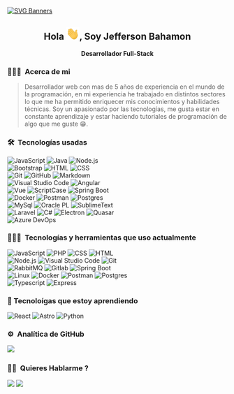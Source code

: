 [![SVG Banners](https://svg-banners.vercel.app/api?type=typeWriter&text1=Bienvenidos!!👨‍💻&width=1000&height=200)](https://github.com/jbahamonc)

<h2 align="center" style="border: 0">Hola <img alt="Night Coding" src="./resources/Hi.gif" width='30' />, Soy Jefferson Bahamon</h2>
<p align="center" ><b>Desarrollador Full-Stack</b></p>

### 👨🏻‍💻 &nbsp;Acerca de mi

> Desarrollador web con mas de 5 años de experiencia en el mundo de la programación, en mi experiencia he trabajado en distintos sectores lo que me ha permitido enriquecer mis conocimientos y habilidades técnicas. Soy un apasionado por las tecnologías, me gusta estar en constante aprendizaje y estar haciendo tutoriales de programación de algo que me guste 😁.



### 🛠 &nbsp;Tecnologías usadas

![JavaScript](https://img.shields.io/badge/-JavaScript-05122A?style=flat&logo=javascript)
![Java](https://img.shields.io/badge/-Java-05122A?style=flat&logo=java&logoColor=FFA518)
![Node.js](https://img.shields.io/badge/-Node.js-05122A?style=flat&logo=node.js)\
![Bootstrap](https://img.shields.io/badge/-Bootstrap-05122A?style=flat&logo=bootstrap&logoColor=563D7C)
![HTML](https://img.shields.io/badge/-HTML-05122A?style=flat&logo=HTML5)
![CSS](https://img.shields.io/badge/-CSS-05122A?style=flat&logo=CSS3&logoColor=1572B6)\
![Git](https://img.shields.io/badge/-Git-05122A?style=flat&logo=git)
![GitHub](https://img.shields.io/badge/-GitHub-05122A?style=flat&logo=github)
![Markdown](https://img.shields.io/badge/-Markdown-05122A?style=flat&logo=markdown)\
![Visual Studio Code](https://img.shields.io/badge/-Visual%20Studio%20Code-05122A?style=flat&logo=visual-studio-code&logoColor=007ACC)
![Angular](https://img.shields.io/badge/-Angular-05122A?style=flat&logo=angular&logoColor=red)\
![Vue](https://img.shields.io/badge/-Vue-05122A?style=flat&logo=vue)
![ScriptCase](https://img.shields.io/badge/-ScriptCase-05122A?style=flat&logo=ScriptCase)
![Spring Boot](https://img.shields.io/badge/-Sprint_Boot-05122A?style=flat&logo=Spring)\
![Docker](https://img.shields.io/badge/-Docker-05122A?style=flat&logo=docker)
![Postman](https://img.shields.io/badge/-Postman-05122A?style=flat&logo=postman)
![Postgres](https://img.shields.io/badge/-Postgres-05122A?style=flat&logo=postgresql)\
![MySql](https://img.shields.io/badge/-MySql-05122A?style=flat&logo=mysql)
![Oracle PL](https://img.shields.io/badge/-Oracle_PL/SQL-05122A?style=flat&logo=oracle&logoColor=red)
![SublimeText](https://img.shields.io/badge/-SublimeText-05122A?style=flat&logo=sublimetext)\
![Laravel](https://img.shields.io/badge/-Laravel-05122A?style=flat&logo=laravel&logoColor=red)
![C#](https://img.shields.io/badge/-C%23-05122A?style=flat&logo=c%23&logoColor=7b3399)
![Electron](https://img.shields.io/badge/-Electron-05122A?style=flat&logo=electron)
![Quasar](https://img.shields.io/badge/-Quasar-05122A?style=flat&logo=quasar&logoColor=blue&link=https%3A%2F%2Fquasar.dev%2F)\
![Azure DevOps](https://img.shields.io/badge/-Azure_DevOps-05122A?style=flat&logo=azure&logoColor=blue)



### 👨🏻‍💻 &nbsp;Tecnologías y herramientas que uso actualmente

![JavaScript](https://img.shields.io/badge/-JavaScript-05122A?style=flat&logo=javascript)
![PHP](https://img.shields.io/badge/-PHP-05122A?style=flat&logo=PHP)
![CSS](https://img.shields.io/badge/-CSS-05122A?style=flat&logo=CSS3&logoColor=1572B6)
![HTML](https://img.shields.io/badge/-HTML-05122A?style=flat&logo=HTML5)\
![Node.js](https://img.shields.io/badge/-Node.js-05122A?style=flat&logo=node.js)
![Visual Studio Code](https://img.shields.io/badge/-Visual%20Studio%20Code-05122A?style=flat&logo=visual-studio-code&logoColor=007ACC)
![Git](https://img.shields.io/badge/-Git-05122A?style=flat&logo=git)\
![RabbitMQ](https://img.shields.io/badge/-RabbitMQ-05122A?style=flat&logo=RabbitMQ)
![Gitlab](https://img.shields.io/badge/-Gitlab--CI-05122A?style=flat&logo=Gitlab)
![Spring Boot](https://img.shields.io/badge/-Sprint_Boot-05122A?style=flat&logo=Spring)\
![Linux](https://img.shields.io/badge/-Linux-05122A?style=flat&logo=linux)
![Docker](https://img.shields.io/badge/-Docker-05122A?style=flat&logo=docker)
![Postman](https://img.shields.io/badge/-Postman-05122A?style=flat&logo=postman)
![Postgres](https://img.shields.io/badge/-Postgres-05122A?style=flat&logo=postgresql)\
![Typescript](https://img.shields.io/badge/-Typescript-05122A?style=flat&logo=typescript)
![Express](https://img.shields.io/badge/-Express-05122A?style=flat&logo=express)



### 📖 Tecnoloígas que estoy aprendiendo
![React](https://img.shields.io/badge/-React-05122A?style=flat&logo=react)
![Astro](https://img.shields.io/badge/-Astro-05122A?style=flat&logo=astro)
![Python](https://img.shields.io/badge/-Proximamente...-05122A?style=flat&logo=python&label=Python&labelColor=05122A)

### ⚙️ &nbsp;Analítica de GitHub

  <p align="left">
  <a href="https://github.com/jbahamonc">
    <img height="180em" src="https://github-readme-stats-eight-theta.vercel.app/api/top-langs/?username=jbahamonc&layout=compact&langs_count=8&theme=algolia"/>
  </a>
</p>

### 🤝🏻 &nbsp;Quieres Hablarme ?

<p align="left">
<a href="https://linkedin.com/in/jbahamonc" target="_blank"><img src="https://img.shields.io/badge/-Jefferson%20Bahamon-0077B5?style=flat&logo=Linkedin&logoColor=white"/></a>
<a href="mailto:jefersonbahamon@gmail.com"><img src="https://img.shields.io/badge/-jefersonbahamon@gmail.com-D14836?style=flat&logo=Gmail&logoColor=white"/></a>
</p>